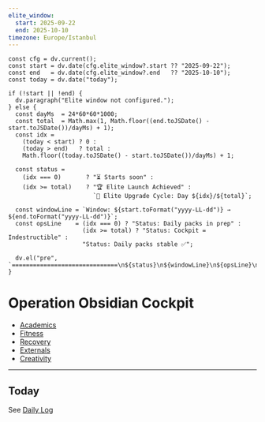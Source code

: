 ```yaml
---
elite_window:
  start: 2025-09-22
  end: 2025-10-10
timezone: Europe/Istanbul
---
```


```dataviewjs
const cfg = dv.current();
const start = dv.date(cfg.elite_window?.start ?? "2025-09-22");
const end   = dv.date(cfg.elite_window?.end   ?? "2025-10-10");
const today = dv.date("today");

if (!start || !end) {
  dv.paragraph("Elite window not configured.");
} else {
  const dayMs  = 24*60*60*1000;
  const total  = Math.max(1, Math.floor((end.toJSDate() - start.toJSDate())/dayMs) + 1);
  const idx =
    (today < start) ? 0 :
    (today > end)   ? total :
    Math.floor((today.toJSDate() - start.toJSDate())/dayMs) + 1;

  const status =
    (idx === 0)       ? "⏳ Starts soon" :
    (idx >= total)    ? "🏆 Elite Launch Achieved" :
                        `🚀 Elite Upgrade Cycle: Day ${idx}/${total}`;

  const windowLine = `Window: ${start.toFormat("yyyy-LL-dd")} → ${end.toFormat("yyyy-LL-dd")}`;
  const opsLine    = (idx === 0) ? "Status: Daily packs in prep" :
                     (idx >= total) ? "Status: Cockpit = Indestructible" :
                     "Status: Daily packs stable ✅";

  dv.el("pre", `==============================\n${status}\n${windowLine}\n${opsLine}\n==============================`);
}
```
# Operation Obsidian Cockpit

- [Academics](Academics/Academics_Bank.md)
- [Fitness](Fitness/Fitness_Bank.md)
- [Recovery](Recovery/Recovery_Bank.md)
- [Externals](Externals/Externals_Bank.md)
- [Creativity](Creativity/Creativity_Bank.md)

---

## Today
See [Daily Log](Daily_Logs/2025-09-14.md)